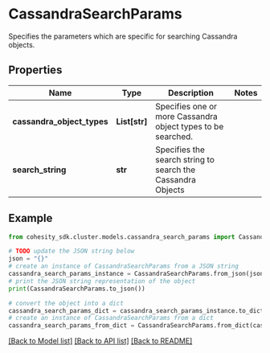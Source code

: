 # CassandraSearchParams

Specifies the parameters which are specific for searching Cassandra objects.

## Properties

Name | Type | Description | Notes
------------ | ------------- | ------------- | -------------
**cassandra_object_types** | **List[str]** | Specifies one or more Cassandra object types to be searched. | 
**search_string** | **str** | Specifies the search string to search the Cassandra Objects | 

## Example

```python
from cohesity_sdk.cluster.models.cassandra_search_params import CassandraSearchParams

# TODO update the JSON string below
json = "{}"
# create an instance of CassandraSearchParams from a JSON string
cassandra_search_params_instance = CassandraSearchParams.from_json(json)
# print the JSON string representation of the object
print(CassandraSearchParams.to_json())

# convert the object into a dict
cassandra_search_params_dict = cassandra_search_params_instance.to_dict()
# create an instance of CassandraSearchParams from a dict
cassandra_search_params_from_dict = CassandraSearchParams.from_dict(cassandra_search_params_dict)
```
[[Back to Model list]](../README.md#documentation-for-models) [[Back to API list]](../README.md#documentation-for-api-endpoints) [[Back to README]](../README.md)


